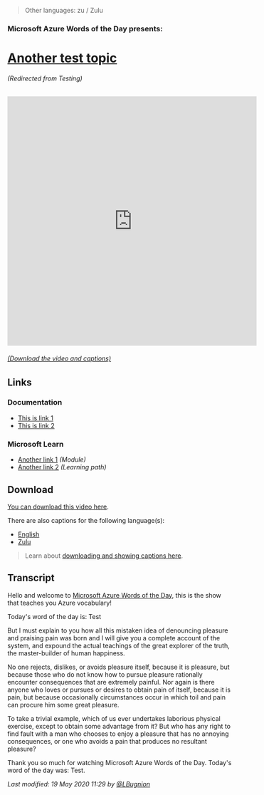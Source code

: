 > Other languages: zu / Zulu
### Microsoft Azure Words of the Day presents:
# [Another test topic](/topic/en/test)
###### (Redirected from Testing)

<iframe width="560" height="560" src="https://www.youtube.com/embed/TEST" frameborder="0" allow="accelerometer; autoplay; encrypted-media; gyroscope; picture-in-picture" allowfullscreen></iframe>

###### [(Download the video and captions)](#download)

## Links

### Documentation

- [This is link 1](http://gslb.ch)
- [This is link 2](http://gslb.ch)

### Microsoft Learn

- [Another link 1](http://gslb.ch) *(Module)*
- [Another link 2](http://gslb.ch) *(Learning path)*

<a id="download"></a>

## Download

[You can download this video here](https://wordsoftheday.blob.core.windows.net/videos/WordsOfTheDayApp.Model.TopicInformation.mp4).

There are also captions for the following language(s):

- [English](https://wordsoftheday.blob.core.windows.net/test-new-captions/test.en.en.srt)
- [Zulu](https://wordsoftheday.blob.core.windows.net/test-new-captions/test.en.zu.srt)


> Learn about [downloading and showing captions here](/en/captions).

## Transcript

Hello and welcome to [Microsoft Azure Words of the Day](/en), this is the show that teaches you Azure vocabulary!

Today's word of the day is: Test

But I must explain to you how all this mistaken idea of denouncing pleasure and praising pain was born and I will give you a complete account of the system, and expound the actual teachings of the great explorer of the truth, the master-builder of human happiness.

No one rejects, dislikes, or avoids pleasure itself, because it is pleasure, but because those who do not know how to pursue pleasure rationally encounter consequences that are extremely painful. Nor again is there anyone who loves or pursues or desires to obtain pain of itself, because it is pain, but because occasionally circumstances occur in which toil and pain can procure him some great pleasure.

To take a trivial example, which of us ever undertakes laborious physical exercise, except to obtain some advantage from it? But who has any right to find fault with a man who chooses to enjoy a pleasure that has no annoying consequences, or one who avoids a pain that produces no resultant pleasure?

Thank you so much for watching Microsoft Azure Words of the Day. Today's word of the day was: Test.

*Last modified: 19 May 2020 11:29 by [@LBugnion](http://twitter.com/LBugnion)*
